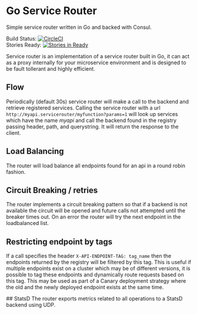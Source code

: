 # Go Service Router
Simple service router written in Go and backed with Consul.

Build Status: [![CircleCI](https://circleci.com/gh/nicholasjackson/router.svg?style=svg)](https://circleci.com/gh/nicholasjackson/router)  
Stories Ready: [![Stories in Ready](https://badge.waffle.io/nicholasjackson/router.svg?label=ready&title=Ready)](http://waffle.io/nicholasjackson/router)  

Service router is an implementation of a service router built in Go, it can act as a proxy internally for your microservice environment and is designed to be fault tollerant and highly efficient.

## Flow
Periodically (default 30s) service router will make a call to the backend and retrieve registered services.
Calling the service router with a url `http://myapi.servicerouter/myfunction?params=1` will look up services which have the name *myapi* and call the backend found in the registry passing header, path, and querystring.  It will return the response to the client.

## Load Balancing
The router will load balance all endpoints found for an api in a round robin fashion.

## Circuit Breaking / retries
The router implements a circuit breaking pattern so that if a backend is not available the circuit will be opened and future calls not attempted until the breaker times out.  On an error the router will try the next endpoint in the loadbalanced list.

## Restricting endpoint by tags
If a call specifies the header `X-API-ENDPOINT-TAG: tag_name` then the endpoints returned by the registry will be filtered by this tag.  This is useful if multiple endpoints exist on a cluster which may be of different versions, it is possible to tag these endpoints and dynamically route requests based on this tag.  This may be used as part of a Canary deployment strategy where the old and the newly deployed endpoint exists at the same time.

## StatsD
The router exports metrics related to all operations to a StatsD backend using UDP.  
